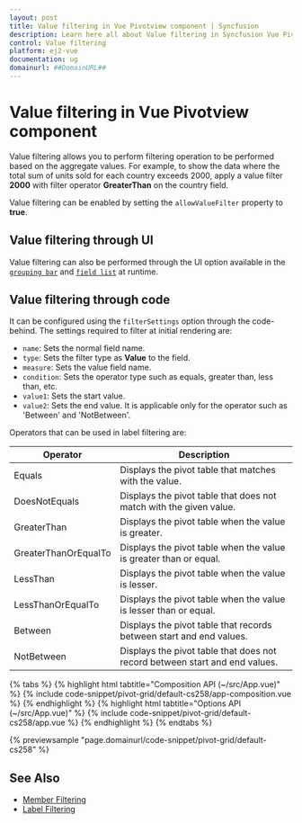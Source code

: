 ```yaml
---
layout: post
title: Value filtering in Vue Pivotview component | Syncfusion
description: Learn here all about Value filtering in Syncfusion Vue Pivotview component of Syncfusion Essential JS 2 and more.
control: Value filtering 
platform: ej2-vue
documentation: ug
domainurl: ##DomainURL##
---
```


# Value filtering in Vue Pivotview component

Value filtering allows you to perform filtering operation to be performed based on the aggregate values. For example, to show the data where the total sum of units sold for each country exceeds 2000, apply a value filter **2000** with filter operator **GreaterThan** on the country field.

Value filtering can be enabled by setting the `allowValueFilter` property to **true**.

## Value filtering through UI

Value filtering can also be performed through the UI option available in the [`grouping bar`](./grouping-bar) and [`field list`](./field-list) at runtime.

## Value filtering through code

It can be configured using the `filterSettings` option through the code-behind. The settings required to filter at initial rendering are:

* `name`: Sets the normal field name.
* `type`: Sets the filter type as **Value** to the field.
* `measure`: Sets the value field name.
* `condition`: Sets the operator type such as equals, greater than, less than, etc.
* `value1`: Sets the start value.
* `value2`: Sets the end value. It is applicable only for the operator such as 'Between' and 'NotBetween'.

Operators that can be used in label filtering are:

| Operator | Description |
|------|-------------|
| Equals| Displays the pivot table that matches with the value.|
| DoesNotEquals| Displays the pivot table that does not match with the given value.|
| GreaterThan| Displays the pivot table when the value is greater.|
| GreaterThanOrEqualTo| Displays the pivot table when the value is greater than or equal.|
| LessThan| Displays the pivot table when the value is lesser.|
| LessThanOrEqualTo| Displays the pivot table when the value is lesser than or equal.|
| Between| Displays the pivot table that records between start and end values.|
| NotBetween| Displays the pivot table that does not record between start and end values.|

{% tabs %}
{% highlight html tabtitle="Composition API (~/src/App.vue)" %}
{% include code-snippet/pivot-grid/default-cs258/app-composition.vue %}
{% endhighlight %}
{% highlight html tabtitle="Options API (~/src/App.vue)" %}
{% include code-snippet/pivot-grid/default-cs258/app.vue %}
{% endhighlight %}
{% endtabs %}
        
{% previewsample "page.domainurl/code-snippet/pivot-grid/default-cs258" %}

## See Also

* [Member Filtering](./member-filtering)
* [Label Filtering](./label-filtering)